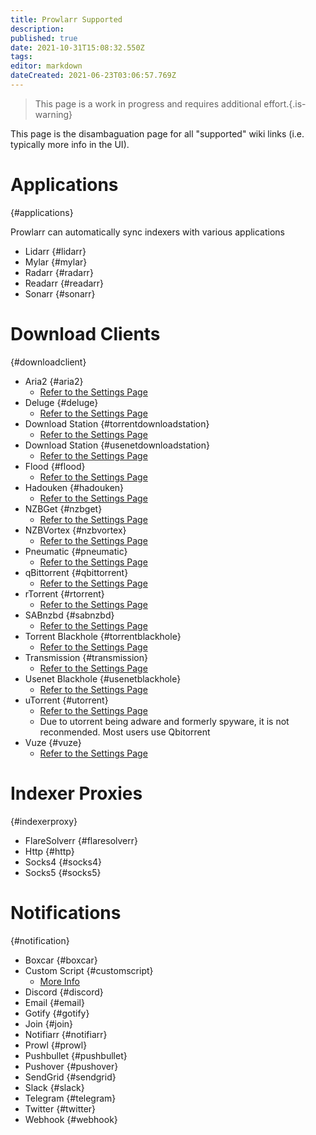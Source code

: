 ```yaml
---
title: Prowlarr Supported
description: 
published: true
date: 2021-10-31T15:08:32.550Z
tags: 
editor: markdown
dateCreated: 2021-06-23T03:06:57.769Z
---
```


> This page is a work in progress and requires additional effort.{.is-warning}

This page is the disambaguation page for all "supported" wiki links (i.e. typically more info in the UI).

# Applications

{#applications}

Prowlarr can automatically sync indexers with various applications

- Lidarr {#lidarr}
- Mylar {#mylar}
- Radarr {#radarr}
- Readarr {#readarr}
- Sonarr {#sonarr}

# Download Clients

{#downloadclient}

- Aria2 {#aria2}
  - [Refer to the Settings Page](/prowlarr/settings#download-clients)
- Deluge {#deluge}
  - [Refer to the Settings Page](/prowlarr/settings#download-clients)
- Download Station {#torrentdownloadstation}
  - [Refer to the Settings Page](/prowlarr/settings#download-clients)
- Download Station {#usenetdownloadstation}
  - [Refer to the Settings Page](/prowlarr/settings#download-clients)
- Flood {#flood}
  - [Refer to the Settings Page](/prowlarr/settings#download-clients)
- Hadouken {#hadouken}
  - [Refer to the Settings Page](/prowlarr/settings#download-clients)
- NZBGet {#nzbget}
  - [Refer to the Settings Page](/prowlarr/settings#download-clients)
- NZBVortex {#nzbvortex}
  - [Refer to the Settings Page](/prowlarr/settings#download-clients)
- Pneumatic {#pneumatic}
  - [Refer to the Settings Page](/prowlarr/settings#download-clients)
- qBittorrent {#qbittorrent}
  - [Refer to the Settings Page](/prowlarr/settings#download-clients)
- rTorrent {#rtorrent}
  - [Refer to the Settings Page](/prowlarr/settings#download-clients)
- SABnzbd {#sabnzbd}
  - [Refer to the Settings Page](/prowlarr/settings#download-clients)
- Torrent Blackhole {#torrentblackhole}
  - [Refer to the Settings Page](/prowlarr/settings#download-clients)
- Transmission {#transmission}
  - [Refer to the Settings Page](/prowlarr/settings#download-clients)
- Usenet Blackhole {#usenetblackhole}
  - [Refer to the Settings Page](/prowlarr/settings#download-clients)
- uTorrent {#utorrent}
  - [Refer to the Settings Page](/prowlarr/settings#download-clients)
  - Due to utorrent being adware and formerly spyware, it is not reconmended. Most users use Qbitorrent
- Vuze {#vuze}
  - [Refer to the Settings Page](/prowlarr/settings#download-clients)

# Indexer Proxies

{#indexerproxy}

- FlareSolverr {#flaresolverr}
- Http {#http}
- Socks4 {#socks4}
- Socks5 {#socks5}

# Notifications

{#notification}

- Boxcar {#boxcar}
- Custom Script {#customscript}
  - [More Info](/prowlarr/custom-scripts)
- Discord {#discord}
- Email {#email}
- Gotify {#gotify}
- Join {#join}
- Notifiarr {#notifiarr}
- Prowl {#prowl}
- Pushbullet {#pushbullet}
- Pushover {#pushover}
- SendGrid {#sendgrid}
- Slack {#slack}
- Telegram {#telegram}
- Twitter {#twitter}
- Webhook {#webhook}

